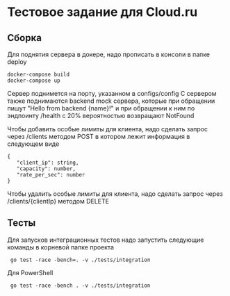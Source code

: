 # Тестовое задание для Cloud.ru

## Сборка
Для поднятия сервера в докере, надо прописать в консоли в папке deploy
```
docker-compose build
docker-compose up
```
Сервер поднимется на порту, указанном в configs/config 
С сервером также поднимаются backend mock сервера, которые при обращении пишут "Hello from backend {name}!" и при обращении к ним по эндпоинту /health с 20% вероятностью возвращают NotFound 

Чтобы добавить особые лимиты для клиента, надо сделать запрос через /clients методом POST в котором лежит информация в следующем виде
```
{
   "client_ip": string,
   "capacity": number,
   "rate_per_sec": number
}
```

Чтобы удалить особые лимиты для клиента, надо сделать запрос через /clients/{clientIp} методом DELETE

## Тесты
Для запусков интеграционных тестов надо запустить следующие команды в корневой папке проекта

```
 go test -race -bench=. -v ./tests/integration    
```

Для PowerShell
```
 go test -race -bench . -v ./tests/integration    
```

